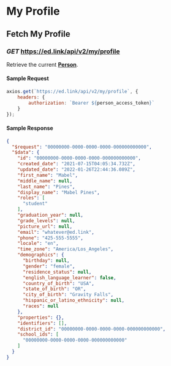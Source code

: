# My Profile

## Fetch My Profile

### *GET* https://ed.link/api/v2/my/profile

Retrieve the current **[Person](../models/external/person)**.

#### Sample Request

```javascript
axios.get(`https://ed.link/api/v2/my/profile`, {
	headers: {
		authorization: `Bearer ${person_access_token}`
	}
});
```

#### Sample Response

```json
{
  "$request": "00000000-0000-0000-0000-000000000000",
  "$data": {
    "id": "00000000-0000-0000-0000-000000000000",
    "created_date": "2021-07-15T04:05:34.732Z",
    "updated_date": "2022-01-26T22:44:36.089Z",
    "first_name": "Mabel",
    "middle_name": null,
    "last_name": "Pines",
    "display_name": "Mabel Pines",
    "roles": [
      "student"
    ],
    "graduation_year": null,
    "grade_levels": null,
    "picture_url": null,
    "email": "whatever@ed.link",
    "phone": "425-555-5555",
    "locale": "en",
    "time_zone": "America/Los_Angeles",
    "demographics": {
      "birthday": null,
      "gender": "female",
      "residence_status": null,
      "english_language_learner": false,
      "country_of_birth": "USA",
      "state_of_birth": "OR",
      "city_of_birth": "Gravity Falls",
      "hispanic_or_latino_ethnicity": null,
      "races": null
    },
    "properties": {},
    "identifiers": [],
    "district_id": "00000000-0000-0000-0000-000000000000",
    "school_ids": [
      "00000000-0000-0000-0000-000000000000"
    ]
  }
}
```

